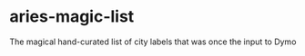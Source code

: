 aries-magic-list
================

The magical hand-curated list of city labels that was once the input to Dymo

